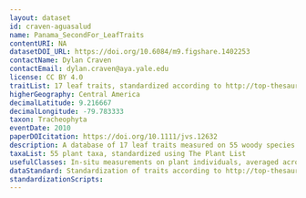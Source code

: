 ```yaml
---
layout: dataset
id: craven-aguasalud
name: Panama_SecondFor_LeafTraits
contentURI: NA
datasetDOI_URL: https://doi.org/10.6084/m9.figshare.1402253
contactName: Dylan Craven
contactEmail: dylan.craven@aya.yale.edu
license: CC BY 4.0
traitList: 17 leaf traits, standardized according to http://top-thesaurus.org
higherGeography: Central America
decimalLatitude: 9.216667
decimalLongitude: -79.783333
taxon: Tracheophyta
eventDate: 2010
paperDOIcitation: https://doi.org/10.1111/jvs.12632
description: A database of 17 leaf traits measured on 55 woody species and up to 1750 individuals (per species) in tropical secondary forests in Central Panama.
taxaList: 55 plant taxa, standardized using The Plant List
usefulClasses: In-situ measurements on plant individuals, averaged across species
dataStandard: Standardization of traits according to http://top-thesaurus.org/; standardization of taxonomy mainly based on http://www.theplantlist.org/
standardizationScripts: 
---
```

